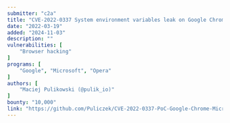 ```yaml
---
submitter: "c2a"
title: "CVE-2022-0337 System environment variables leak on Google Chrome, Microsoft Edge and Opera"
date: "2022-03-19"
added: "2024-11-03"
description: ""
vulnerabilities: [
    "Browser hacking"
]
programs: [
    "Google", "Microsoft", "Opera"
]
authors: [
    "Maciej Pulikowski (@pulik_io)"
]
bounty: "10,000"
link: "https://github.com/Puliczek/CVE-2022-0337-PoC-Google-Chrome-Microsoft-Edge-Opera"
---
```




